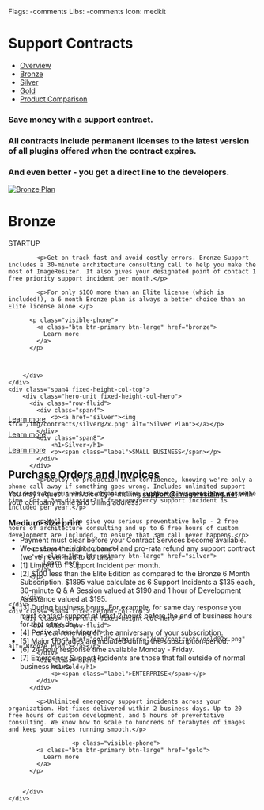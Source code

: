 Flags: -comments
Libs: -comments
Icon: medkit



# Support Contracts

<ul class="nav nav-pills">
  <li class="active"><a href="contracts">Overview</a></li>
  <li><a href="bronze">Bronze</a></li>
  <li><a href="silver">Silver</a></li>
  <li><a href="gold">Gold</a></li>
  <li><a href="comparison">Product Comparison</a></li>
</ul>


### Save money with a support contract. 

### All contracts include permanent licenses to the latest version of all plugins offered when the contract expires. 

### And even better - you get a direct line to the developers.

<style type="text/css" media="screen">

/*need media query for medium up*/
@media (min-width: 767px) {
	.fixed-height-col-top { height:450px; }
	.fixed-height-col-hero { height:450px; }
}

</style>

<div class="row">
	<div class="span4 fixed-height-col-top">
		<div class="hero-unit fixed-height-col-hero">
		  <div class="row-fluid">
		  	<div class="span4">
		  		<p><a href="bronze"><img src="/img/contracts/bronze@2x.png" alt="Bronze Plan"></a></p>
		  	</div>
		  	<div class="span8">		  
		  		<h1>Bronze</h1>
		  		<p><span class="label">STARTUP</span></p>
		  	</div>
		  </div>

			<p>Get on track fast and avoid costly errors. Bronze Support includes a 30-minute architecture consulting call to help you make the most of ImageResizer. It also gives your designated point of contact 1 free priority support incident per month.</p>

			<p>For only $100 more than an Elite license (which is included!), a 6 month Bronze plan is always a better choice than an Elite license alone.</p>

		  <p class="visible-phone">
		    <a class="btn btn-primary btn-large" href="bronze">
		      Learn more
		    </a>
		  </p>


		  
		</div>
	</div>
	<div class="span4 fixed-height-col-top">
		<div class="hero-unit fixed-height-col-hero">
		  <div class="row-fluid">
		  	<div class="span4">
		  		<p><a href="silver"><img src="/img/contracts/silver@2x.png" alt="Silver Plan"></a></p>
		  	</div>
		  	<div class="span8">		  
		  		<h1>Silver</h1>
		  		<p><span class="label">SMALL BUSINESS</span></p>
		  	</div>
		  </div>

			<p>Deploy to production with confidence, knowing we're only a phone call away if something goes wrong. Includes unlimited support incidents to your entire organization, with a 2 business-hour response time. Got a 3am disaster? 1 free emergency support incident is included per year.</p>

			<p>We'll also give you serious preventative help - 2 free hours of architecture consulting and up to 6 free hours of custom development are included, to ensure that 3am call never happens.</p>

		  <p class="visible-phone">
		    <a class="btn btn-primary btn-large" href="silver">
		      Learn more
		    </a>
		  </p>

		  
		</div>
	</div>
	<div class="span4 fixed-height-col-top">
		<div class="hero-unit fixed-height-col-hero">
		  <div class="row-fluid">
		  	<div class="span4">
		  		<p><a href="gold"><img src="/img/contracts/gold@2x.png" alt="Bronze Plan"></a></p>
		  	</div>
		  	<div class="span8">		  
		  		<h1>Gold</h1>
		  		<p><span class="label">ENTERPRISE</span></p>
		  	</div>
		  </div>

			<p>Unlimited emergency support incidents across your organization. Hot-fixes delivered within 2 business days. Up to 20 free hours of custom development, and 5 hours of preventative consulting. We know how to scale to hundreds of terabytes of images and keep your sites running smooth.</p>

					  <p class="visible-phone">
		    <a class="btn btn-primary btn-large" href="gold">
		      Learn more
		    </a>
		  </p>


		</div>
	</div>
</div>
<div class="row hidden-phone">
	<div class="span4">
		<div class="hero-unit">
		  <p>
		    <a class="btn btn-primary btn-large" href="bronze">
		      Learn more
		    </a>
		  </p>
		</div>
	</div>
	<div class="span4">
		<div class="hero-unit">
		  <p>
		    <a class="btn btn-primary btn-large" href="silver">
		      Learn more
		    </a>
		  </p>
		</div>
	</div>
	<div class="span4">
		<div class="hero-unit">
		  <p>
		    <a class="btn btn-primary btn-large" href="gold">
		      Learn more
		    </a>
		  </p>
		</div>
	</div>
</div>




## Purchase Orders and Invoices

You may request an invoice by e-mailing **support@imageresizing.net** with your company name and billing address.

<script language="javascript" type="text/javascript">
<!--
function EJEJC_lc(th) { return false; }
// -->
</script>
<script src='http://www.e-junkie.com/ecom/box.js' type='text/javascript'></script>

### Medium-size print

* Payment must clear before your Contract Services become available.
* We reserve the right to cancel and pro-rata refund any support contract (we've never had to do this).
* <a name="note1">[1]</a> Limited to 1 Support Incident per month.
* <a name="note2">[2]</a> $100 less than the Elite Edition as compared to the Bronze 6 Month Subscription. $1895 value calculate as 6 Support Incidents a $135 each, 30-minute Q & A Session valued at $190 and 1 hour of Development Assistance valued at $195.</li>
* <a name="note3">[3]</a> During business hours. For example, for same day response you must contact support at least 2 hours before the end of business hours for that same day.
* <a name="note4">[4]</a> Per year renewing on the anniversary of your subscription.
* <a name="note5">[5]</a> Major Upgrades are included during the subscription period.
* <a name="note6">[6]</a> 24-hour response time available Monday - Friday.
* <a name="note7">[7]</a> Emergency Support Incidents are those that fall outside of normal business hours.
 
